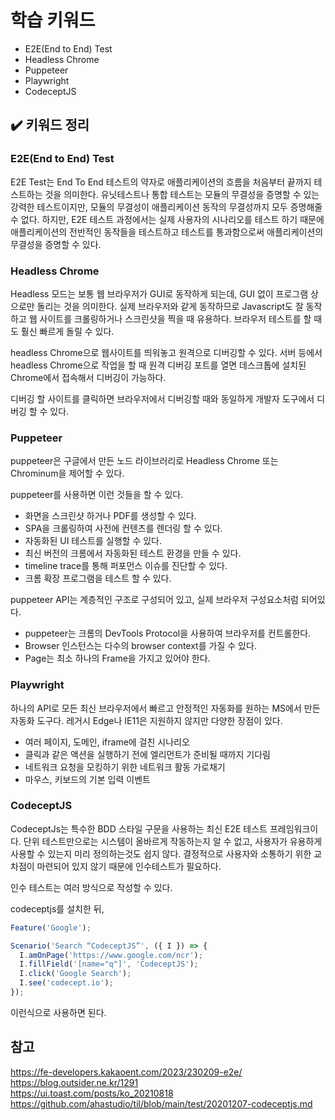 # 학습 키워드

- E2E(End to End) Test
- Headless Chrome
- Puppeteer
- Playwright
- CodeceptJS

## ✔️ 키워드 정리

### E2E(End to End) Test

E2E Test는 End To End 테스트의 약자로 애플리케이션의 흐름을 처음부터 끝까지 테스트하는 것을 의미한다.
유닛테스트나 통합 테스트는 모듈의 무결성을 증명할 수 있는 강력한 테스트이지만, 모듈의 무결성이 애플리케이션 동작의 무결성까지 모두 증명해줄 수 없다.
하지만, E2E 테스트 과정에서는 실제 사용자의 시나리오를 테스트 하기 때문에 애플리케이션의 전반적인 동작들을 테스트하고 테스트를 통과함으로써 애플리케이션의 무결성을 증명할 수 있다.

### Headless Chrome

Headless 모드는 보통 웹 브라우저가 GUI로 동작하게 되는데, GUI 없이 프로그램 상으로만 돌리는 것을 의미한다. 실제 브라우저와 같게 동작하므로 Javascript도 잘 동작하고 웹 사이트를 크롤링하거나 스크린샷을 찍을 때 유용하다.
브라우저 테스트를 할 때도 훨신 빠르게 돌릴 수 있다.

headless Chrome으로 웹사이트를 띄워놓고 원격으로 디버깅할 수 있다.
서버 등에서 headless Chrome으로 작업을 할 때 원격 디버깅 포트를 열면 데스크톱에 설치된 Chrome에서 접속해서 디버깅이 가능하다.

디버깅 할 사이트를 클릭하면 브라우저에서 디버깅할 때와 동일하게 개발자 도구에서 디버깅 할 수 있다.

### Puppeteer

puppeteer은 구글에서 만든 노드 라이브러리로 Headless Chrome 또는 Chrominum을 제어할 수 있다.

puppeteer를 사용하면 이런 것들을 할 수 있다.

- 화면을 스크린샷 하거나 PDF를 생성할 수 있다.
- SPA을 크롤링하여 사전에 컨텐츠를 렌더링 할 수 있다.
- 자동화된 UI 테스트를 실행할 수 있다.
- 최신 버전의 크롬에서 자동화된 테스트 환경을 만들 수 있다.
- timeline trace를 통해 퍼포먼스 이슈를 진단할 수 있다.
- 크롬 확장 프로그램을 테스트 할 수 있다.

puppeteer API는 계층적인 구조로 구성되어 있고, 실제 브라우저 구성요소처럼 되어있다.

- puppeteer는 크롬의 DevTools Protocol을 사용하여 브라우저를 컨트롤한다.
- Browser 인스턴스는 다수의 browser context를 가질 수 있다.
- Page는 최소 하나의 Frame을 가지고 있어야 한다.

### Playwright

하나의 API로 모든 최신 브라우저에서 빠르고 안정적인 자동화를 원하는 MS에서 만든 자동화 도구다.
레거시 Edge나 IE11은 지원하지 않지만 다양한 장점이 있다.

- 여러 페이지, 도메인, iframe에 걸친 시나리오
- 클릭과 같은 액션을 실행하기 전에 엘리먼트가 준비될 때까지 기다림
- 네트워크 요청을 모킹하기 위한 네트워크 활동 가로채기
- 마우스, 키보드의 기본 입력 이벤트

### CodeceptJS

CodeceptJs는 특수한 BDD 스타일 구문을 사용하는 최신 E2E 테스트 프레임워크이다.
단위 테스트만으로는 시스템이 올바르게 작동하는지 알 수 없고, 사용자가 유용하게 사용할 수 있는지 미리 정의하는것도 쉽지 않다. 결정적으로 사용자와 소통하기 위한 교차점이 마련되어 있지 않기 때문에 인수테스트가 필요하다.

인수 테스트는 여러 방식으로 작성할 수 있다.

codeceptjs를 설치한 뒤,

```Javascript
Feature('Google');

Scenario('Search “CodeceptJS”', ({ I }) => {
  I.amOnPage('https://www.google.com/ncr');
  I.fillField('[name="q"]', 'CodeceptJS');
  I.click('Google Search');
  I.see('codecept.io');
});
```

이런식으로 사용하면 된다.

## 참고

<https://fe-developers.kakaoent.com/2023/230209-e2e/><br/>
<https://blog.outsider.ne.kr/1291><br/>
<https://ui.toast.com/posts/ko_20210818><br/>
<https://github.com/ahastudio/til/blob/main/test/20201207-codeceptjs.md>